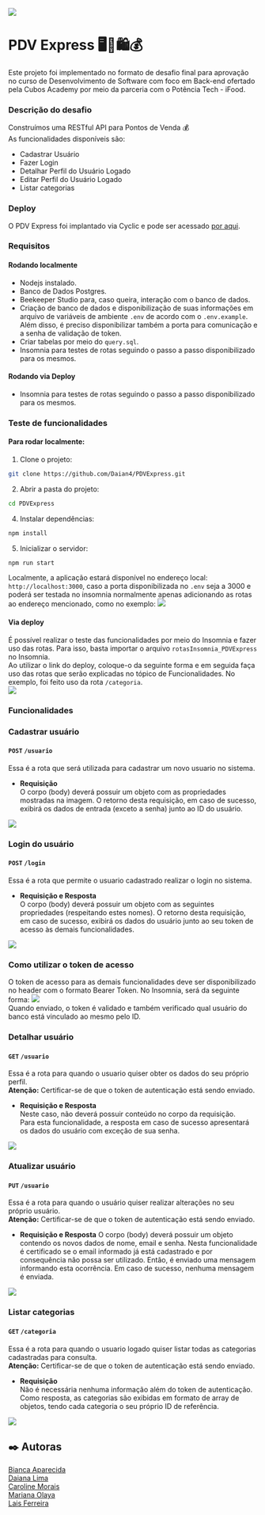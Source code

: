 ![](https://i.imgur.com/xG74tOh.png)

# **PDV Express** :desktop_computer::shopping_cart::shopping::moneybag:
Este projeto foi implementado no formato de desafio final para aprovação no curso de Desenvolvimento de Software com foco em Back-end ofertado pela Cubos Academy por meio da parceria com o Potência Tech - iFood.  

### **Descrição do desafio**
Construímos uma RESTful API para Pontos de Venda :moneybag:  
As funcionalidades disponíveis são:  
- Cadastrar Usuário
- Fazer Login
- Detalhar Perfil do Usuário Logado
- Editar Perfil do Usuário Logado
- Listar categorias

### **Deploy**
O PDV Express foi implantado via Cyclic e pode ser acessado [por aqui](https://perfect-plum-pronghorn.cyclic.app/).

### **Requisitos**  
#### Rodando localmente  
- Nodejs instalado.
- Banco de Dados Postgres.
- Beekeeper Studio para, caso queira, interação com o banco de dados.
- Criação de banco de dados e disponibilização de suas informações em arquivo de variáveis de ambiente `.env` de acordo com o `.env.example`. Além disso, é preciso disponibilizar também a porta para comunicação e a senha de validação de token. 
- Criar tabelas por meio do `query.sql`.
- Insomnia para testes de rotas seguindo o passo a passo disponibilizado para os mesmos.

#### Rodando via Deploy  
- Insomnia para testes de rotas seguindo o passo a passo disponibilizado para os mesmos.

### **Teste de funcionalidades**  
#### Para rodar localmente:  
1. Clone o projeto:
```bash
git clone https://github.com/Daian4/PDVExpress.git
```  
2. Abrir a pasta do projeto:
```bash
cd PDVExpress
```
4. Instalar dependências:  
```bash
npm install
```  
5. Inicializar o servidor:
```bash
npm run start
```
Localmente, a aplicação estará disponível no endereço local: `http://localhost:3000`, caso a porta disponibilizada no `.env` seja a 3000 e poderá ser testada no insomnia normalmente apenas adicionando as rotas ao endereço mencionado, como no exemplo: 
<img src='./img/listarCategoriasLocal.png'>  

#### Via deploy
É possível realizar o teste das funcionalidades por meio do Insomnia e fazer uso das rotas. Para isso, basta importar o arquivo `rotasInsomnia_PDVExpress` no Insomnia.  
Ao utilizar o link do deploy, coloque-o da seguinte forma e em seguida faça uso das rotas que serão explicadas no tópico de Funcionalidades. No exemplo, foi feito uso da rota `/categoria`.  
<img src='./img/deploy.png'> 

### **Funcionalidades**
### Cadastrar usuário

#### `POST` `/usuario`

Essa é a rota que será utilizada para cadastrar um novo usuario no sistema.

- **Requisição**  
  O corpo (body) deverá possuir um objeto com as propriedades mostradas na imagem. O retorno desta requisição, em caso de sucesso, exibirá os dados de entrada (exceto a senha) junto ao ID do usuário.  
<img src='./img/cadastrarUsuario.png'>  

### Login do usuário

#### `POST` `/login`

Essa é a rota que permite o usuario cadastrado realizar o login no sistema.

- **Requisição e Resposta**  
  O corpo (body) deverá possuir um objeto com as seguintes propriedades (respeitando estes nomes). O retorno desta requisição, em caso de sucesso, exibirá os dados do usuário junto ao seu token de acesso às demais funcionalidades.  
<img src='./img/login.png'>  

### Como utilizar o token de acesso  
O token de acesso para as demais funcionalidades deve ser disponibilizado no header com o formato Bearer Token. No Insomnia, será da seguinte forma: 
<img src='./img/token.gif'>  
Quando enviado, o token é validado e também verificado qual usuário do banco está vinculado ao mesmo pelo ID.  

### Detalhar usuário  
#### `GET` `/usuario`

Essa é a rota para quando o usuario quiser obter os dados do seu próprio perfil.  
**Atenção:** Certificar-se de que o token de autenticação está sendo enviado. 

- **Requisição e Resposta**  
Neste caso, não deverá possuir conteúdo no corpo da requisição.    
Para esta funcionalidade, a resposta em caso de sucesso apresentará os dados do usuário com exceção de sua senha.  
<img src='./img/detalharUsuario.png'>  

### Atualizar usuário

#### `PUT` `/usuario`

Essa é a rota para quando o usuário quiser realizar alterações no seu próprio usuário.  
**Atenção:** Certificar-se de que o token de autenticação está sendo enviado.


- **Requisição e Resposta**
O corpo (body) deverá possuir um objeto contendo os novos dados de nome, email e senha. Nesta funcionalidade é certificado se o email informado já está cadastrado e por consequência não possa ser utilizado. Então, é enviado uma mensagem informando esta ocorrência. Em caso de sucesso, nenhuma mensagem é enviada.  
<img src='./img/alterarUsuario.png'>

### Listar categorias

#### `GET` `/categoria`

Essa é a rota para quando o usuario logado quiser listar todas as categorias cadastradas para consulta.  
**Atenção:** Certificar-se de que o token de autenticação está sendo enviado. 

- **Requisição**  
  Não é necessária nenhuma informação além do token de autenticação.  
  Como resposta, as categorias são exibidas em formato de array de objetos, tendo cada categoria o seu próprio ID de referência. 
<img src='./img/listarCategorias.png'>

## ✒️ Autoras
[Bianca Aparecida](https://github.com/biancaaparecida07)  
[Daiana Lima](https://github.com/Daian4)  
[Caroline Morais](https://github.com/CNakamura20)  
[Mariana Olaya](https://github.com/mariolayal)  
[Lais Ferreira](https://github.com/laisfrr)  
